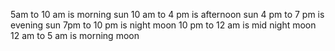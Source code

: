 5am to 10 am is morning sun
10 am to 4 pm is afternoon sun
4 pm to 7 pm is evening sun
7pm to 10 pm is night moon 
10 pm to 12 am is mid night moon 
12 am to 5 am is morning moon

